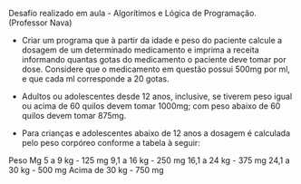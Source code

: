 
Desafio realizado em aula - Algorítimos e Lógica de Programação. (Professor Nava)

- Criar um programa que à partir da idade e peso do paciente calcule a dosagem de um determinado medicamento e imprima a receita informando quantas gotas do medicamento o paciente deve tomar por dose. Considere que o medicamento em questão possui 500mg por ml, e que cada ml corresponde a 20 gotas.

- Adultos ou adolescentes desde 12 anos, inclusive, se tiverem peso igual ou acima de 60 quilos devem tomar 1000mg; com peso abaixo de 60 quilos devem tomar 875mg.

- Para crianças e adolescentes abaixo de 12 anos a dosagem é
calculada pelo peso corpóreo conforme a tabela à seguir:

Peso             Mg
5 a 9 kg       - 125 mg
9,1 a 16 kg    - 250 mg
16,1 a 24 kg   - 375 mg
24,1 a 30 kg   - 500 mg
Acima de 30 kg - 750 mg
